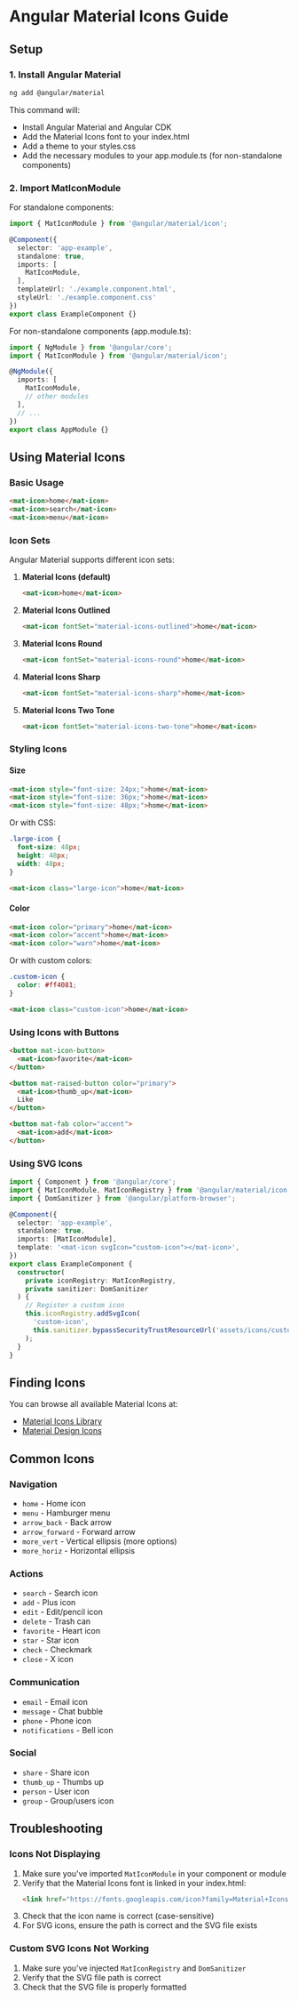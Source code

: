 # Angular Material Icons Guide

## Setup

### 1. Install Angular Material
```bash
ng add @angular/material
```
This command will:
- Install Angular Material and Angular CDK
- Add the Material Icons font to your index.html
- Add a theme to your styles.css
- Add the necessary modules to your app.module.ts (for non-standalone components)

### 2. Import MatIconModule
For standalone components:
```typescript
import { MatIconModule } from '@angular/material/icon';

@Component({
  selector: 'app-example',
  standalone: true,
  imports: [
    MatIconModule,
  ],
  templateUrl: './example.component.html',
  styleUrl: './example.component.css'
})
export class ExampleComponent {}
```

For non-standalone components (app.module.ts):
```typescript
import { NgModule } from '@angular/core';
import { MatIconModule } from '@angular/material/icon';

@NgModule({
  imports: [
    MatIconModule,
    // other modules
  ],
  // ...
})
export class AppModule {}
```

## Using Material Icons

### Basic Usage
```html
<mat-icon>home</mat-icon>
<mat-icon>search</mat-icon>
<mat-icon>menu</mat-icon>
```

### Icon Sets
Angular Material supports different icon sets:

1. **Material Icons (default)**
   ```html
   <mat-icon>home</mat-icon>
   ```

2. **Material Icons Outlined**
   ```html
   <mat-icon fontSet="material-icons-outlined">home</mat-icon>
   ```

3. **Material Icons Round**
   ```html
   <mat-icon fontSet="material-icons-round">home</mat-icon>
   ```

4. **Material Icons Sharp**
   ```html
   <mat-icon fontSet="material-icons-sharp">home</mat-icon>
   ```

5. **Material Icons Two Tone**
   ```html
   <mat-icon fontSet="material-icons-two-tone">home</mat-icon>
   ```

### Styling Icons

#### Size
```html
<mat-icon style="font-size: 24px;">home</mat-icon>
<mat-icon style="font-size: 36px;">home</mat-icon>
<mat-icon style="font-size: 48px;">home</mat-icon>
```

Or with CSS:
```css
.large-icon {
  font-size: 48px;
  height: 48px;
  width: 48px;
}
```

```html
<mat-icon class="large-icon">home</mat-icon>
```

#### Color
```html
<mat-icon color="primary">home</mat-icon>
<mat-icon color="accent">home</mat-icon>
<mat-icon color="warn">home</mat-icon>
```

Or with custom colors:
```css
.custom-icon {
  color: #ff4081;
}
```

```html
<mat-icon class="custom-icon">home</mat-icon>
```

### Using Icons with Buttons
```html
<button mat-icon-button>
  <mat-icon>favorite</mat-icon>
</button>

<button mat-raised-button color="primary">
  <mat-icon>thumb_up</mat-icon>
  Like
</button>

<button mat-fab color="accent">
  <mat-icon>add</mat-icon>
</button>
```

### Using SVG Icons
```typescript
import { Component } from '@angular/core';
import { MatIconModule, MatIconRegistry } from '@angular/material/icon';
import { DomSanitizer } from '@angular/platform-browser';

@Component({
  selector: 'app-example',
  standalone: true,
  imports: [MatIconModule],
  template: '<mat-icon svgIcon="custom-icon"></mat-icon>',
})
export class ExampleComponent {
  constructor(
    private iconRegistry: MatIconRegistry,
    private sanitizer: DomSanitizer
  ) {
    // Register a custom icon
    this.iconRegistry.addSvgIcon(
      'custom-icon',
      this.sanitizer.bypassSecurityTrustResourceUrl('assets/icons/custom-icon.svg')
    );
  }
}
```

## Finding Icons
You can browse all available Material Icons at:
- [Material Icons Library](https://fonts.google.com/icons?selected=Material+Icons)
- [Material Design Icons](https://material.io/resources/icons/)

## Common Icons

### Navigation
- `home` - Home icon
- `menu` - Hamburger menu
- `arrow_back` - Back arrow
- `arrow_forward` - Forward arrow
- `more_vert` - Vertical ellipsis (more options)
- `more_horiz` - Horizontal ellipsis

### Actions
- `search` - Search icon
- `add` - Plus icon
- `edit` - Edit/pencil icon
- `delete` - Trash can
- `favorite` - Heart icon
- `star` - Star icon
- `check` - Checkmark
- `close` - X icon

### Communication
- `email` - Email icon
- `message` - Chat bubble
- `phone` - Phone icon
- `notifications` - Bell icon

### Social
- `share` - Share icon
- `thumb_up` - Thumbs up
- `person` - User icon
- `group` - Group/users icon

## Troubleshooting

### Icons Not Displaying
1. Make sure you've imported `MatIconModule` in your component or module
2. Verify that the Material Icons font is linked in your index.html:
   ```html
   <link href="https://fonts.googleapis.com/icon?family=Material+Icons" rel="stylesheet">
   ```
3. Check that the icon name is correct (case-sensitive)
4. For SVG icons, ensure the path is correct and the SVG file exists

### Custom SVG Icons Not Working
1. Make sure you've injected `MatIconRegistry` and `DomSanitizer`
2. Verify that the SVG file path is correct
3. Check that the SVG file is properly formatted
